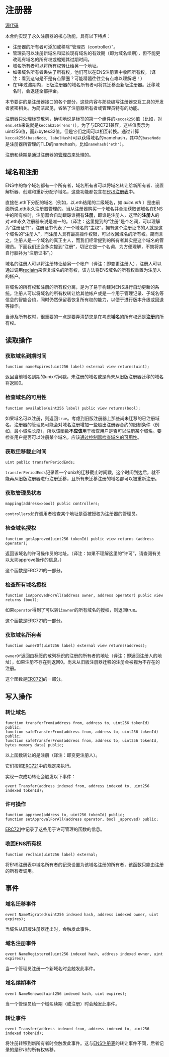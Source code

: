 # 注册器

[源代码](https://github.com/ensdomains/ethregistrar/blob/master/contracts/BaseRegistrarImplementation.sol)

本合约实现了永久注册器的核心功能，具有以下特点：

* 注册器的所有者可添加或移除“管理员（controller）”。
* 管理员可以注册新域名和延长现有域名的有效期（即为域名续期），但不能更改现有域名的所有权或缩短其过期时间。
* 域名所有者可以将所有权转让给另一个地址。
* 如果域名所有者丢失了所有权，他们可以在ENS注册表中收回所有权。（译注：看到这句是不是有点蒙圈？可能精髓往往会有点难以理解吧！）
* 在1年过渡期内，旧版注册器的域名所有者可将其迁移至新版注册器。迁移域名时，会退还全部押金。

本节要讲的是注册器接口的各个部分，这些内容与那些编写注册器交互工具的开发者紧密相关。为简洁起见，省略了注册器所有者或管理员特有的功能。

注册器只处理标签散列，确切地说是标签的第一个组件的`keccak256`值（比如，对`ens.eth`来说就是`keccak256('ens')`）。为了与ERC721兼容，这些值表示为uint256值，而非bytes32值，但是它们之间可以相互转换。通过计算`keccak256(baseNode, labelHash)`可以获得域名的namehash，其中的`baseNode`是注册器所管理的TLD的namehash，比如`namehash('eth')`。

注册和续期是通过注册器的[管理员](controller.md)来处理的。

## 域名和注册

ENS中的每个域名都有一个所有者，域名所有者可以将域名转让给新所有者、设置解析器、创建和重新分配子域名，这些功能都包含在[ENS注册表](../ens.md)中。

直接在.eth下分配的域名（例如，以.eth结尾的二级域名，如 _alice.eth_ ）是由前面所说.eth永久注册器管理的。当从注册器购买一个域名并合法获取该域名在ENS中的所有权时，注册器会自动跟踪谁拥有**注册**，即谁是注册人，这里的**注册人**的对.eth永久注册器来说是唯一的。（译注：这里提到的“注册”是个名词，可以理解为“注册证书”，注册证书代表了一个域名的“主权”，拥有这个注册证书的人就是这个域名的“注册人”，而注册人具有最高操作权限，可以收回域名的所有权。简而言之，注册人是一个域名的真正主人，而我们经常提到的所有者其实是这个域名的管理员。下面我们还会多次提到“注册”，切记它是一个名词，为方便理解，不妨将其自行脑补为“注册证书”。）

域名的注册人可以将注册转让给另一个帐户（译注：即变更注册人），注册人可以通过调用[reclaim](registrar.md#reclaim-ens-record)来恢复域名的所有权，该方法将ENS域名的所有权重置为注册人的帐户。

将域名的所有权和注册的所有权分离，是为了易于构建对ENS进行自动更新的系统。注册人可以将域名的所有权转让给其他帐户或是一个用于管理记录、子域名等信息的智能合约，同时仍然保留着恢复所有权的能力，以便于进行版本升级或回退等操作。

当涉及所有权时，很重要的一点是要弄清楚您是在考虑**域名**的所有权还是**注册**的所有权。

## 读取操作

### 获取域名到期时间

```text
function nameExpires(uint256 label) external view returns(uint);
```

返回当前域名到期的unix时间戳，未注册的域名或是尚未从旧版注册器迁移的域名将返回0。

### 检查域名的可用性

```text
function available(uint256 label) public view returns(bool);
```

如果域名可以注册，则返回`true`。考虑到旧版注册器上那些尚未迁移的已注册域名，注册器的管理员可能会对域名注册增加一些超出注册器合约的限制条件（例如，最小域名长度），所以该函数**不应该**用于检查用户是否可以注册某个域名。要检查用户是否可以注册某个域名，应该[通过控制器检查域名的可用性](controller.md#check-name-availability)。

### 获取迁移截止时间

```text
uint public transferPeriodEnds;
```

`transferPeriodEnds`记录着一个unix的迁移截止时间戳，这个时间到达后，就不能再从旧版注册器进行注册迁移，且所有未迁移注册的域名都可以被重新注册。

### 获取管理员状态

```text
mapping(address=>bool) public controllers;
```

`controllers`允许调用者检查某个地址是否被授权为注册器的管理员。

### 检查域名授权

```text
function getApproved(uint256 tokenId) public view returns (address operator);
```

返回该域名的许可操作员的地址。（译注：如果不理解这里的“许可”，请查阅有关以太坊approve操作的信息。）

这个函数是ERC721的一部分。

### 检查所有域名授权

```text
function isApprovedForAll(address owner, address operator) public view returns (bool);
```

如果`operator`得到了可以转让`owner`的所有域名的授权，则返回true。

这个函数是ERC721的一部分。

### 获取域名所有者

```text
function ownerOf(uint256 label) external view returns(address);
```

`ownerOf`返回由标签的散列标识的注册的所有者的地址（译注：即返回注册人的地址），如果注册不存在则返回0。尚未从旧版注册器迁移的注册会被视为不存在的注册。

这个函数是[ERC721](https://github.com/ensdomains/ens/blob/master/docs/ethregistrar.rst#id7)的一部分。

## 写入操作

### 转让域名

```text
function transferFrom(address from, address to, uint256 tokenId) public;
function safeTransferFrom(address from, address to, uint256 tokenId) public;
function safeTransferFrom(address from, address to, uint256 tokenId, bytes memory data) public;
```

以上函数转让的是注册（译注：即变更注册人）。

它们按照[ERC721](https://github.com/ensdomains/ens/blob/master/docs/ethregistrar.rst#id9)中的规定来执行。

实现一次成功转让会触发以下事件：

```text
event Transfer(address indexed from, address indexed to, uint256 indexed tokenId);
```

### 许可操作

```text
function approve(address to, uint256 tokenId) public;
function setApprovalForAll(address operator, bool _approved) public;
```

[ERC721](https://github.com/ensdomains/ens/blob/master/docs/ethregistrar.rst#id11)中记录了这些用于许可管理的函数的信息。

### 收回ENS所有权

```text
function reclaim(uint256 label) external;
```

将ENS注册表中域名所有者的记录设置为该域名注册的所有者，该函数只能由注册的所有者调用。

## 事件

### 域名迁移事件

```text
event NameMigrated(uint256 indexed hash, address indexed owner, uint expires);
```

当域名从旧版注册器迁出时，会触发此事件。

### 域名注册事件

```text
event NameRegistered(uint256 indexed hash, address indexed owner, uint expires);
```

当一个管理员注册一个新域名时会触发此事件。

### 域名续期事件

```text
event NameRenewed(uint256 indexed hash, uint expires);
```

当一个管理员给一个域名续期（或注册）时会触发此事件。

### 转让事件

```text
event Transfer(address indexed from, address indexed to, uint256 indexed tokenId);
```

将注册转移到新所有者时会触发此事件。这与[ENS注册表](../ens.md)的转让事件不同，后者记录的是ENS的所有权转移。

